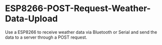 # ESP8266-POST-Request-Weather-Data-Upload
Use a ESP8266 to receive weather data via Bluetooth or Serial and send the data to a server through a POST request.
